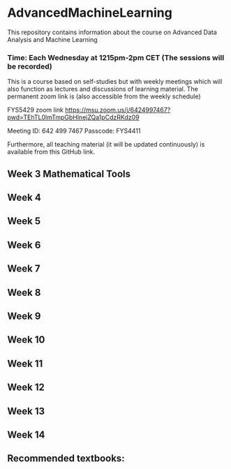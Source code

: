 # AdvancedMachineLearning
This repository contains information about the course on Advanced Data Analysis and Machine Learning

### Time: Each Wednesday at 1215pm-2pm CET (The sessions will be recorded)

This is a course based on self-studies but with weekly meetings which will also function as lectures and discussions of learning material.  The permanent zoom link is (also accessible from the weekly schedule)

FYS5429 zoom link
https://msu.zoom.us/j/6424997467?pwd=TEhTL0lmTmpGbHlnejZQa1pCdzRKdz09

Meeting ID: 642 499 7467
Passcode: FYS4411
 

Furthermore, all teaching material (it will be updated continuously) is available from this GitHub link.

## Week 3 Mathematical Tools 

##  Week 4

## Week 5

## Week 6

## Week 7

## Week 8

## Week 9

## Week 10

## Week 11

## Week 12 

## Week 13

## Week 14




## Recommended textbooks:
